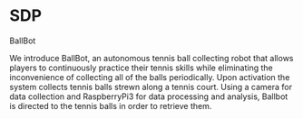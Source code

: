 # SDP
BallBot

We introduce BallBot, an autonomous tennis ball collecting robot that allows players to continuously practice their tennis skills while eliminating the inconvenience of collecting all of the balls periodically. Upon activation the system collects tennis balls strewn along a tennis court. Using a camera for data collection and RaspberryPi3 for data processing and analysis, Ballbot is directed to the tennis balls in order to retrieve them.


